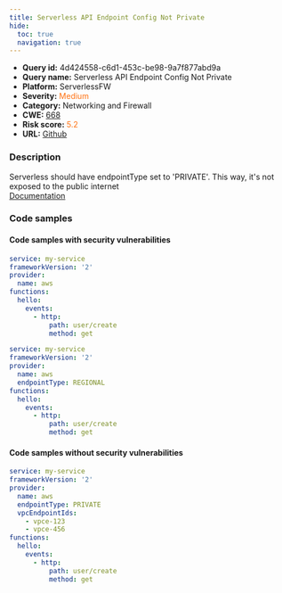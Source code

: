 ```yaml
---
title: Serverless API Endpoint Config Not Private
hide:
  toc: true
  navigation: true
---
```


<style>
  .highlight .hll {
    background-color: #ff171742;
  }
  .md-content {
    max-width: 1100px;
    margin: 0 auto;
  }
</style>

-   **Query id:** 4d424558-c6d1-453c-be98-9a7f877abd9a
-   **Query name:** Serverless API Endpoint Config Not Private
-   **Platform:** ServerlessFW
-   **Severity:** <span style="color:#ff7213">Medium</span>
-   **Category:** Networking and Firewall
-   **CWE:** <a href="https://cwe.mitre.org/data/definitions/668.html" onclick="newWindowOpenerSafe(event, 'https://cwe.mitre.org/data/definitions/668.html')">668</a>
-   **Risk score:** <span style="color:#ff7213">5.2</span>
-   **URL:** [Github](https://github.com/Checkmarx/kics/tree/master/assets/queries/serverlessFW/serverless_api_endpoint_config_not_private)

### Description
Serverless should have endpointType set to 'PRIVATE'. This way, it's not exposed to the public internet<br>
[Documentation](https://www.serverless.com/framework/docs/providers/aws/events/apigateway#configuring-endpoint-types)

### Code samples
#### Code samples with security vulnerabilities
```yml title="Positive test num. 1 - yml file" hl_lines="3"
service: my-service
frameworkVersion: '2'
provider:
  name: aws
functions:
  hello:
    events:
      - http:
          path: user/create
          method: get

```
```yml title="Positive test num. 2 - yml file" hl_lines="5"
service: my-service
frameworkVersion: '2'
provider:
  name: aws
  endpointType: REGIONAL
functions:
  hello:
    events:
      - http:
          path: user/create
          method: get

```


#### Code samples without security vulnerabilities
```yml title="Negative test num. 1 - yml file"
service: my-service
frameworkVersion: '2'
provider:
  name: aws
  endpointType: PRIVATE
  vpcEndpointIds:
    - vpce-123
    - vpce-456
functions:
  hello:
    events:
      - http:
          path: user/create
          method: get

```

